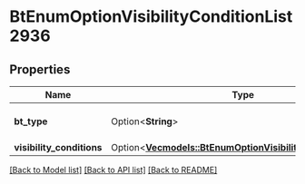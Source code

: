 # BtEnumOptionVisibilityConditionList2936

## Properties

Name | Type | Description | Notes
------------ | ------------- | ------------- | -------------
**bt_type** | Option<**String**> | Type of JSON object. | [optional]
**visibility_conditions** | Option<[**Vec<models::BtEnumOptionVisibilityCondition3455>**](BTEnumOptionVisibilityCondition-3455.md)> |  | [optional]

[[Back to Model list]](../README.md#documentation-for-models) [[Back to API list]](../README.md#documentation-for-api-endpoints) [[Back to README]](../README.md)


